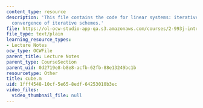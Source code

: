 ```yaml
---
content_type: resource
description: 'This file contains the code for linear systems: iterative methods, and
  convergence of iterative schemes.'
file: https://ol-ocw-studio-app-qa.s3.amazonaws.com/courses/2-993j-introduction-to-numerical-analysis-for-engineering-13-002j-spring-2005/1fff454810cf5e658edf64253010b3ec_cube.m
file_type: text/plain
learning_resource_types:
- Lecture Notes
ocw_type: OCWFile
parent_title: Lecture Notes
parent_type: CourseSection
parent_uid: 0d2719e8-b8e8-acfb-62fb-88e13249bc1b
resourcetype: Other
title: cube.m
uid: 1fff4548-10cf-5e65-8edf-64253010b3ec
video_files:
  video_thumbnail_file: null
---
```

